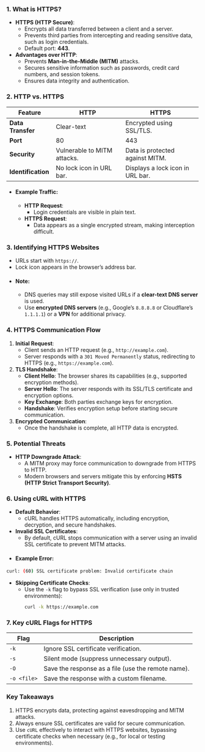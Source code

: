 ### **1. What is HTTPS?**
- **HTTPS (HTTP Secure)**:
    - Encrypts all data transferred between a client and a server.
    - Prevents third parties from intercepting and reading sensitive data, such as login credentials.
    - Default port: **443**.
- **Advantages over HTTP**:
    - Prevents **Man-in-the-Middle (MITM)** attacks.
    - Secures sensitive information such as passwords, credit card numbers, and session tokens.
    - Ensures data integrity and authentication.



### **2. HTTP vs. HTTPS**

|**Feature**|**HTTP**|**HTTPS**|
|---|---|---|
|**Data Transfer**|Clear-text|Encrypted using SSL/TLS.|
|**Port**|80|443|
|**Security**|Vulnerable to MITM attacks.|Data is protected against MITM.|
|**Identification**|No lock icon in URL bar.|Displays a lock icon in URL bar.|

- #### **Example Traffic**:
	- **HTTP Request**:
	    - Login credentials are visible in plain text.
	- **HTTPS Request**:
	    - Data appears as a single encrypted stream, making interception difficult.



### **3. Identifying HTTPS Websites**
- URLs start with `https://`.
- Lock icon appears in the browser’s address bar.
- #### **Note**:
	- DNS queries may still expose visited URLs if a **clear-text DNS server** is used.
	- Use **encrypted DNS servers** (e.g., Google’s `8.8.8.8` or Cloudflare’s `1.1.1.1`) or a **VPN** for additional privacy.



### **4. HTTPS Communication Flow**
1. **Initial Request**:
    - Client sends an HTTP request (e.g., `http://example.com`).
    - Server responds with a `301 Moved Permanently` status, redirecting to HTTPS (e.g., `https://example.com`).
2. **TLS Handshake**:
    - **Client Hello**: The browser shares its capabilities (e.g., supported encryption methods).
    - **Server Hello**: The server responds with its SSL/TLS certificate and encryption options.
    - **Key Exchange**: Both parties exchange keys for encryption.
    - **Handshake**: Verifies encryption setup before starting secure communication.
3. **Encrypted Communication**:
    - Once the handshake is complete, all HTTP data is encrypted.



### **5. Potential Threats**
- **HTTP Downgrade Attack**:
    - A MITM proxy may force communication to downgrade from HTTPS to HTTP.
    - Modern browsers and servers mitigate this by enforcing **HSTS (HTTP Strict Transport Security)**.



### **6. Using cURL with HTTPS**
- **Default Behavior**:
    - cURL handles HTTPS automatically, including encryption, decryption, and secure handshakes.
- **Invalid SSL Certificates**:
    - By default, cURL stops communication with a server using an invalid SSL certificate to prevent MITM attacks.
- #### **Example Error**:
```bash
curl: (60) SSL certificate problem: Invalid certificate chain
```
- **Skipping Certificate Checks**:
    - Use the `-k` flag to bypass SSL verification (use only in trusted environments):
        ```bash
        curl -k https://example.com
        ```




### **7. Key cURL Flags for HTTPS**

| **Flag**    | **Description**                                    |
| ----------- | -------------------------------------------------- |
| `-k`        | Ignore SSL certificate verification.               |
| `-s`        | Silent mode (suppress unnecessary output).         |
| `-O`        | Save the response as a file (use the remote name). |
| `-o <file>` | Save the response with a custom filename.          |



### **Key Takeaways**
1. HTTPS encrypts data, protecting against eavesdropping and MITM attacks.
2. Always ensure SSL certificates are valid for secure communication.
3. Use `cURL` effectively to interact with HTTPS websites, bypassing certificate checks when necessary (e.g., for local or testing environments).
